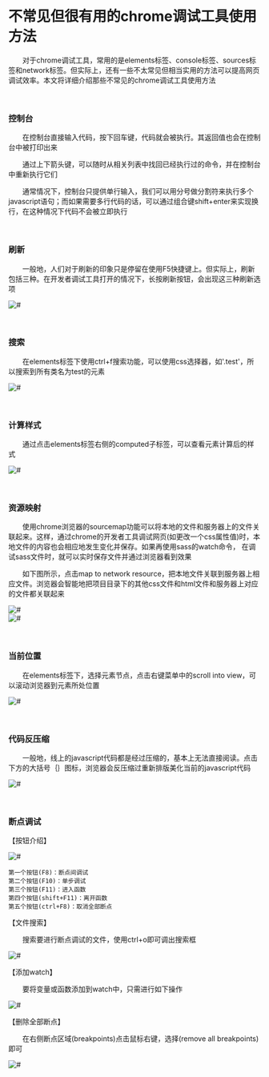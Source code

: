 # 不常见但很有用的chrome调试工具使用方法

&emsp;&emsp;对于chrome调试工具，常用的是elements标签、console标签、sources标签和network标签。但实际上，还有一些不太常见但相当实用的方法可以提高网页调试效率。本文将详细介绍那些不常见的chrome调试工具使用方法

<p>&nbsp;</p>

### 控制台

&emsp;&emsp;在控制台直接输入代码，按下回车键，代码就会被执行。其返回值也会在控制台中被打印出来

&emsp;&emsp;通过上下箭头键，可以随时从相关列表中找回已经执行过的命令，并在控制台中重新执行它们

&emsp;&emsp;通常情况下，控制台只提供单行输入，我们可以用分号做分割符来执行多个javascript语句；而如果需要多行代码的话，可以通过组合键shift+enter来实现换行，在这种情况下代码不会被立即执行


<p>&nbsp;</p>

### 刷新

&emsp;&emsp;一般地，人们对于刷新的印象只是停留在使用F5快捷键上。但实际上，刷新包括三种。在开发者调试工具打开的情况下，长按刷新按钮，会出现这三种刷新选项

<div><img src="https://pic.xiaohuochai.site/blog/helper_chrome1.png" alt="#"></div>



<p>&nbsp;</p>


### 搜索


&emsp;&emsp;在elements标签下使用ctrl+f搜索功能，可以使用css选择器，如'.test'，所以搜索到所有类名为test的元素


<div><img src="https://pic.xiaohuochai.site/blog/helper_chrome2.png" alt="#"></div>


<p>&nbsp;</p>


### 计算样式

&emsp;&emsp;通过点击elements标签右侧的computed子标签，可以查看元素计算后的样式



<div><img src="https://pic.xiaohuochai.site/blog/helper_chrome3.png" alt="#"></div>


<p>&nbsp;</p>


### 资源映射

&emsp;&emsp;使用chrome浏览器的sourcemap功能可以将本地的文件和服务器上的文件关联起来。这样，通过chrome的开发者工具调试网页(如更改一个css属性值)时，本地文件的内容也会相应地发生变化并保存。如果再使用sass的watch命令， 在调试sass文件时，就可以实时保存文件并通过浏览器看到效果

&emsp;&emsp;如下图所示，点击map to network resource，把本地文件关联到服务器上相应文件。浏览器会智能地把项目目录下的其他css文件和html文件和服务器上对应的文件都关联起来

<div><img src="https://pic.xiaohuochai.site/blog/helper_chrome4.png" alt="#"></div>

<div><img src="https://pic.xiaohuochai.site/blog/helper_chrome5.gif" alt="#"></div>

<p>&nbsp;</p>

### 当前位置

&emsp;&emsp;在elements标签下，选择元素节点，点击右键菜单中的scroll into view，可以滚动浏览器到元素所处位置

<div><img src="https://pic.xiaohuochai.site/blog/helper_chrome6.png" alt="#"></div>

<p>&nbsp;</p>

### 代码反压缩

&emsp;&emsp;一般地，线上的javascript代码都是经过压缩的，基本上无法直接阅读。点击下方的大括号｛｝图标，浏览器会反压缩过重新排版美化当前的javascript代码

<div><img src="https://pic.xiaohuochai.site/blog/helper_chrome7.gif" alt="#"></div>

<p>&nbsp;</p>

### 断点调试

【按钮介绍】


<div><img src="https://pic.xiaohuochai.site/blog/helper_chrome8.png" alt="#"></div>

    第一个按钮(F8)：断点间调试
    第二个按钮(F10)：单步调试
    第三个按钮(F11)：进入函数
    第四个按钮(shift+F11)：离开函数
    第五个按钮(ctrl+F8)：取消全部断点

【文件搜索】

&emsp;&emsp;搜索要进行断点调试的文件，使用ctrl+o即可调出搜索框

<div><img src="https://pic.xiaohuochai.site/blog/helper_chrome9.gif" alt="#"></div>

【添加watch】

&emsp;&emsp;要将变量或函数添加到watch中，只需进行如下操作


<div><img src="https://pic.xiaohuochai.site/blog/helper_chrome10.gif" alt="#"></div>

【删除全部断点】

&emsp;&emsp;在右侧断点区域(breakpoints)点击鼠标右键，选择(remove all breakpoints)即可

<div><img src="https://pic.xiaohuochai.site/blog/helper_chrome11.gif" alt="#"></div>